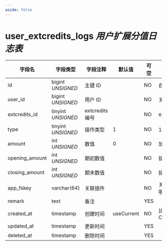 ```yaml
---
aside: false
---
```


# user_extcredits_logs *用户扩展分值日志表*

| 字段名 | 字段类型 | 字段注释 | 默认值 | 可空 | 备注 |
| --- | --- | --- | --- | --- | --- |
| id | bigint *UNSIGNED* | 主键 ID |  | NO | 自动递增 |
| user_id | bigint *UNSIGNED* | 用户 ID |  | NO | 关联字段 [users->id](../users/users.md) |
| extcredits_id | tinyint *UNSIGNED* | extcredits 编号 |  | NO | extcredits 1~5 |
| type | tinyint *UNSIGNED* | 操作类型 | 1 | NO | 1.加分 / 2.减分 |
| amount | int *UNSIGNED* | 数值 | 0 | NO | 加或减的数值 |
| opening_amount | int *UNSIGNED* | 期初数值 |  | NO | 操作前数值 |
| closing_amount | int *UNSIGNED* | 期末数值 |  | NO | 操作后数值 |
| app_fskey | varchar(64) | 关联插件 |  | NO | 关联字段 [apps->fskey](../apps/apps.md)<br>哪个插件触发的操作 |
| remark | text | 备注 |  | YES |  |
| created_at | timestamp | 创建时间 | useCurrent | NO | 比如 MySQL 默认值为 CURRENT_TIMESTAMP |
| updated_at | timestamp | 更新时间 |  | YES |  |
| deleted_at | timestamp | 删除时间 |  | YES |  |
